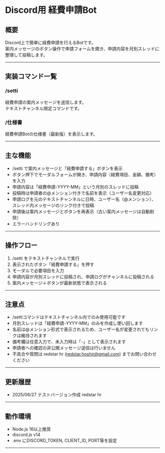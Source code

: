# Discord用 経費申請Bot

## 概要
Discord上で簡単に経費申請を行えるBotです。  
案内メッセージのボタン操作で申請フォームを開き、申請内容を月別スレッドに整理して投稿します。

---

## 実装コマンド一覧

### /setti  
経費申請の案内メッセージを送信します。  
テキストチャンネル限定コマンドです。

### /仕様書  
経費申請Botの仕様書（最新版）を表示します。

---

## 主な機能

- /setti で案内メッセージと「経費申請する」ボタンを表示  
- ボタン押下でモーダルフォームが開き、申請内容（経費項目、金額、備考）を入力  
- 申請内容は「経費申請-YYYY-MM」という月別のスレッドに投稿  
- 投稿時は申請者の@メンション付きで名前を表示（ユーザー名変更対応）  
- 申請ログを元のテキストチャンネルに日時、ユーザー名（@メンション）、スレッド内メッセージのリンク付きで投稿  
- 申請後は案内メッセージとボタンを再表示（古い案内メッセージは自動削除）  
- エラーハンドリングあり

---

## 操作フロー

1. /setti をテキストチャンネルで実行  
2. 表示されたボタン「経費申請する」を押す  
3. モーダルで必要項目を入力  
4. 申請内容が月別スレッドに投稿され、申請ログがチャンネルに投稿される  
5. 案内メッセージ＋ボタンが最新状態で表示される

---

## 注意点

- /settiコマンドはテキストチャンネル内でのみ使用可能です  
- 月別スレッドは「経費申請-YYYY-MM」のみを作成し使い回します  
- 名前は@メンション形式で表示されるため、ユーザー名が変更されてもリンクは維持されます  
- 備考欄は任意入力で、未入力時は「-」として表示されます  
- 申請者への確認の非公開メッセージ送信は行いません  
- 不具合や質問は redstar hr (redstar.hoshir@gmail.com) までお問い合わせください

---

## 更新履歴

- 2025/06/27 テストバージョン作成 redstar hr

---

## 動作環境

- Node.js 16以上推奨  
- discord.js v14  
- .env にDISCORD_TOKEN, CLIENT_ID, PORT等を設定

---